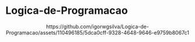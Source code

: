 # Logica-de-Programacao
<div align="center">
https://github.com/igorwgsilva/Logica-de-Programacao/assets/110496185/5dca0cff-9328-4648-9646-e9759b8067c1
</div>
